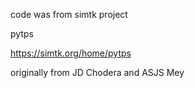 code was from simtk project

pytps

https://simtk.org/home/pytps

originally from JD Chodera and ASJS Mey
